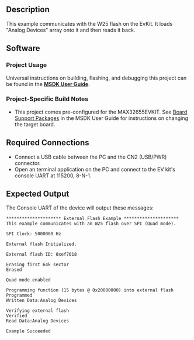 ## Description

This example communicates with the W25 flash on the EvKit. It loads "Analog Devices" array onto it and then reads it back.


## Software

### Project Usage

Universal instructions on building, flashing, and debugging this project can be found in the **[MSDK User Guide](https://analog-devices-msdk.github.io/msdk/USERGUIDE/)**.

### Project-Specific Build Notes

* This project comes pre-configured for the MAX32655EVKIT.  See [Board Support Packages](https://analog-devices-msdk.github.io/msdk/USERGUIDE/#board-support-packages) in the MSDK User Guide for instructions on changing the target board.

## Required Connections

-   Connect a USB cable between the PC and the CN2 (USB/PWR) connector.
-   Open an terminal application on the PC and connect to the EV kit's console UART at 115200, 8-N-1.

## Expected Output

The Console UART of the device will output these messages:

```
********************* External_Flash Example *********************
This example communicates with an W25 flash over SPI (Quad mode).

SPI Clock: 5000000 Hz

External flash Initialized.

External flash ID: 0xef7018

Erasing first 64k sector
Erased

Quad mode enabled

Programming function (15 bytes @ 0x20000000) into external flash
Programmed
Written Data:Analog Devices

Verifying external flash
Verified
Read Data:Analog Devices

Example Succeeded

```


